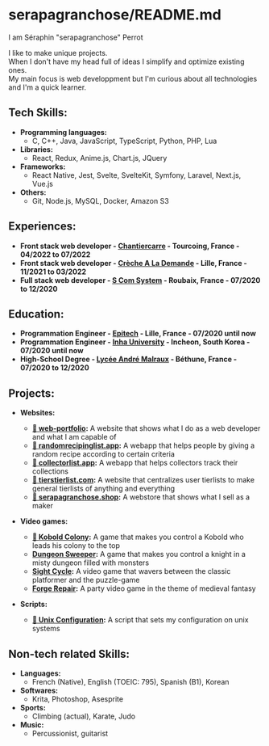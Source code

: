 # serapagranchose/README.md

I am Séraphin "serapagranchose" Perrot  

I like to make unique projects.  
When I don't have my head full of ideas I simplify and optimize existing ones.  
My main focus is web developpment but I'm curious about all technologies and I'm a quick learner.  

## Tech Skills:
- **Programming languages:**
    - C, C++, Java, JavaScript, TypeScript, Python, PHP, Lua
- **Libraries:**
    - React, Redux, Anime.js, Chart.js, JQuery
- **Frameworks:**
    - React Native, Jest, Svelte, SvelteKit, Symfony, Laravel, Next.js, Vue.js
- **Others:**
    - Git, Node.js, MySQL, Docker, Amazon S3

## Experiences:
- **Front stack web developer - [Chantiercarre](https://www.chantiercarre.fr) - Tourcoing, France - 04/2022 to 07/2022**
- **Front stack web developer - [Crèche A La Demande](https://www.crechealademande.fr) - Lille, France - 11/2021 to 03/2022**
- **Full stack web developer - [S Com System](https://s-com-system.fr) - Roubaix, France - 07/2020 to 12/2020**

## Education:
- **Programmation Engineer - [Epitech](https://www.epitech.eu/fr/formations/epitech-en-5-ans) - Lille, France - 07/2020 until now**
- **Programmation Engineer - [Inha University](https://eng.inha.ac.kr/eng/index.do) - Incheon, South Korea - 07/2020 until now**
- **High-School Degree - [Lycée André Malraux](https://andre-malraux-bethune.enthdf.fr) - Béthune, France - 07/2020 to 12/2020**

## Projects:
- **Websites:**
    - [**🚧 web-portfolio**](https://github.com/serapagranchose/web-portfolio)**:** A website that shows what I do as a web developer and what I am capable of
    - [**🚧 randomrecipinglist.app**](https://github.com/serapagranchose/randomrecipinglist.app)**:** A webapp that helps people by giving a random recipe according to certain criteria
    - [**🚧 collectorlist.app**](https://github.com/serapagranchose/collectorlist.app)**:** A webapp that helps collectors track their collections
    - [**🚧 tierstierlist.com**](https://github.com/serapagranchose/tierstierlist.com)**:** A website that centralizes user tierlists to make general tierlists of anything and everything
    - [**🚧 serapagranchose.shop**](https://github.com/serapagranchose/serapagranchose.shop)**:** A webstore that shows what I sell as a maker

- **Video games:**
    - [**🚧 Kobold Colony**](https://github.com/serapagranchose/kobold-colony)**:** A game that makes you control a Kobold who leads his colony to the top
    - [**Dungeon Sweeper**](https://github.com/serapagranchose/dungeon-sweeper)**:** A game that makes you control a knight in a misty dungeon filled with monsters
    - [**Sight Cycle**](https://github.com/serapagranchose/sight-cycle)**:** A video game that wavers between the classic platformer and the puzzle-game
    - [**Forge Repair**](https://github.com/serapagranchose/forge-repair)**:** A party video game in the theme of medieval fantasy

- **Scripts:**
    - [**🚧 Unix Configuration**](https://github.com/serapagranchose/unix_configuration)**:** A script that sets my configuration on unix systems

## Non-tech related Skills:
- **Languages:**
    - French (Native), English (TOEIC: 795), Spanish (B1), Korean
- **Softwares:**
    - Krita, Photoshop, Asesprite
- **Sports:**
    - Climbing (actual), Karate, Judo 
- **Music:**
    - Percussionist, guitarist 

